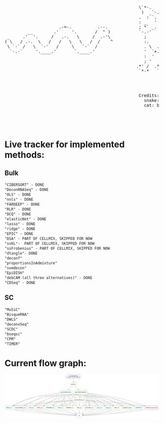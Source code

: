 <pre>

                                                    \`*-.                   
                                                     )  _`-.                
                                                    .  : `. .               
                                                    : _   '  \              
                     .-=-.          .--.            ; *` _.   `*-._         
         __        .'     '.       /  " )           `-.-'          `-.      
 _     .'  '.     /   .-.   \     /  .-'\             ;       `       `.    
( \   / .-.  \   /   /   \   \   /  /    ^            :.       .        \   
 \ `-` /   \  `-'   /     \   `-`  /                  . \  .   :   .-'   .  
  `-.-`     '.____.'       `.____.'                   '  `+.;  ;  '      :  
                                                      :  '  |    ;       ;-.
                                                      ; '   : :`-:     _.`* ;
                                                   .*' /  .*' ; .*`- +'  `*'
                                                    `*-*   `*-*  `*-*'    




                                                    Credits:
                                                      snake: jgs
                                                      cat: bug




</pre>

# Live tracker for implemented methods:

## Bulk        
	"CIBERSORT" - DONE
	"DeconRNASeq" - DONE
	"OLS" - DONE
	"nnls" - DONE
	"FARDEEP" - DONE
	"RLR" - DONE
	"DCQ" - DONE
	"elasticNet" - DONE
	"lasso" - DONE
	"ridge" - DONE
	"EPIC" - DONE
	"DSA" - PART OF CELLMIX, SKIPPED FOR NOW
	"ssKL"-  PART OF CELLMIX, SKIPPED FOR NOW
	"ssFrobenius" - PART OF CELLMIX, SKIPPED FOR NOW
	"dtangle"- DONE
	"deconf"
	"proportionsInAdmixture"
	"svmdecon"
	"EpiDISH"
	"debCAM (all three alternatives)" - DONE
	"CDSeq" - DONE

## SC
	"MuSiC"
	"BisqueRNA"
	"DWLS"
	"deconvSeq"
	"SCDC"
	"bseqsc"
	"CPM"
	"TIMER"


# Current flow graph:
<img src="https://github.com/Functional-Genomics/CATD_snakemake/blob/main/dag.png" alt="drawing">
